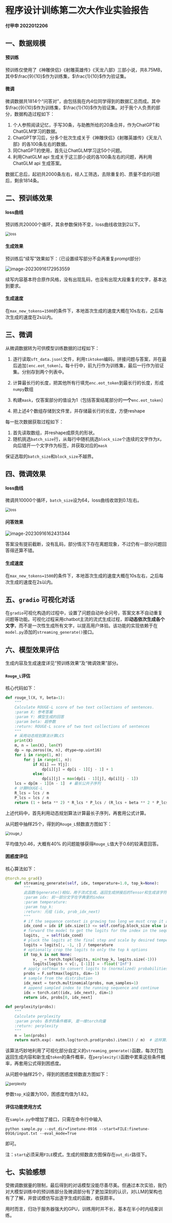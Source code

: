 # 程序设计训练第二次大作业实验报告

**付甲申 2022012206**



## 一、数据规模

#### 预训练

预训练仅使用了《神雕侠侣》《射雕英雄传》《天龙八部》三部小说，共8.75MB，其中$\frac{9}{10}$作为训练集，$\frac{1}{10}$作为验证集。

#### 微调

微调数据共1814个“问答对”，由包括我在内4位同学得到的数据汇总而成。其中$\frac{9}{10}$作为训练集，$\frac{1}{10}$作为验证集。对于我个人负责的部分，数据构造过程如下：

1. 个人参照阅读记忆，手写30条，与助教所给的20条合并，作为ChatGPT和ChatGLM学习的数据。
2. ChatGPT学习后，分多个批次生成关于《神雕侠侣》《射雕英雄传》《天龙八部》的各100条左右的数据。
3. 同ChatGPT的使用，首先让ChatGLM学习这50个问题。
4. 利用ChatGLM api 生成关于这三部小说的各100条左右的问题，再利用ChatGLM api 生成答案。

数据汇总后，起初共2000条左右，经人工筛选，去除重复的、质量不佳的问题后，剩余1814条。



## 二、预训练效果

#### loss曲线

预训练共20000个循环，其余参数保持不变，loss曲线收敛到2以下。

<img src="D:\miniGLM\assets\loss.png" alt="loss" style="zoom:80%;" />

#### 生成效果

预训练后“续写”效果如下：（已设置续写部分不会再重复prompt部分）

![image-20230916172953559](D:\miniGLM\assets\image-20230916172953559.png)

续写内容基本符合原作风格，没有出现乱码，也没有出现大段重复的文字，基本达到要求。

#### 生成速度

在`max_new_tokens=1500`的条件下，本地首次生成的速度大概在10s左右，之后每次生成的速度在2s以内。



## 三、微调

从微调数据转为可供模型训练数据的过程如下：

1. 逐行读取`sft_data.jsonl`文件，利用`tiktoken`编码，拼接问题与答案，并在最后追加`[enc.eot_token]`。每十行中，前九行作为训练集，最后一行作为验证集。分别存到两个列表中。

2. 计算最长行的长度，把其他所有行填充`enc.eot_token`到最长行的长度，形成`numpy`数组
3. 构建`mask`，仅答案部分的值设为1（包括答案结尾部分的**一个**`enc.eot_token`）
4. 把上述4个数组存储到文件里，并存储最长行的长度，方便reshape

每一批次数据获取过程如下：

1. 首先读取数组，并reshape成原先的形状。
2. 随机挑选`batch_size`行，从每行中随机挑选`block_size`个连续的文字作为`X`，向后错开一个文字作为标签，并获取对应的`mask`

保证选取的`batch_size`和`block_size`不越界。



## 四、微调效果

#### loss曲线

微调共10000个循环，`batch_size`设为64，loss曲线收敛到0.1左右。

<img src="D:\miniGLM\assets\loss-1694852412861-2.png" alt="loss" style="zoom:80%;" />

#### 问答效果

![image-20230916162431344](D:\miniGLM\assets\image-20230916162431344.png)

答案没有提前截断，没有乱码，部分情况下存在离题现象，不过仍有一部分问题回答得还算不错。

#### 生成速度

在`max_new_tokens=1500`的条件下，本地首次生成的速度大概在10s左右，之后每次生成的速度在2s以内。



## 五、`gradio` 可视化对话

在`gradio`可视化构造的过程中，设置了问题自动补全问号，答案文本不自动重复问题等功能。可视化过程采用chatbot主流的流式生成过程，即**动态依次生成各个文字**，而不是一次性生成所有文字，以提高用户体验。该功能的实现依赖于在`model.py`添加的`streaming_generate()`接口。



## 六、模型效果评估

生成内容及生成速度详见“预训练效果”及“微调效果”部分。

#### `Rouge_L`评估

核心代码如下：

```python
def rouge_l(X, Y, beta=1):
    """
    Calculate ROUGE-L score of two text collections of sentences.
    :param X: 参考答案
    :param Y: 模型生成的回答
    :param beta: 超参数
    :return: ROUGE-L score of two text collections of sentences
    """
    # 采用动态规划算法计算LCS
    print(X)
    m, n = len(X), len(Y)
    dp = np.zeros((m, n), dtype=np.uint16)
    for i in range(1, m):
        for j in range(1, n):
            if X[i] == Y[j]:
                dp[i][j] = dp[i - 1][j - 1] + 1
            else:
                dp[i][j] = max(dp[i - 1][j], dp[i][j - 1])
    lcs = dp[m - 1][n - 1]  # 最长公共子序列
    # 计算ROUGE-L
    R_lcs = lcs / m
    P_lcs = lcs / n
    return (1 + beta ** 2) * R_lcs * P_lcs / (R_lcs + beta ** 2 * P_lcs)
```

上述代码中，首先利用动态规划算法计算最长子序列，再套用公式计算。

从问题中抽样25个，得到的`Rouge_L`频数直方图如下：

<img src="D:\miniGLM\assets\rouge_l.png" alt="rouge_l" style="zoom:80%;" />

平均值为0.46，大概有40% 的问题能够获得`Rouge_L`值大于0.6的较满意回答。

#### 困惑度评估

核心算法如下：

```python
@torch.no_grad()
    def streaming_generate(self, idx, temperature=1.0, top_k=None):
        """
        此函数与generate()相似，用于流式生成。返回生成拼接后的Tensor和生成该字符的条件概率
        :param idx: 前一部分文字在字典里的index
        :param temperature:
        :param top_k:
        :return: 元组 (idx, prob_idx_next)
        """
        # if the sequence context is growing too long we must crop it at block_size
        idx_cond = idx if idx.size(1) <= self.config.block_size else idx[:, -self.config.block_size:]
        # forward the model to get the logits for the index in the sequence
        logits, _ = self(idx_cond)
        # pluck the logits at the final step and scale by desired temperature
        logits = logits[:, -1, :] / temperature
        # optionally crop the logits to only the top k options
        if top_k is not None:
            v, _ = torch.topk(logits, min(top_k, logits.size(-1)))
            logits[logits < v[:, [-1]]] = -float('Inf')
        # apply softmax to convert logits to (normalized) probabilities
        probs = F.softmax(logits, dim=-1)
        # sample from the distribution
        idx_next = torch.multinomial(probs, num_samples=1)
        # append sampled index to the running sequence and continue
        idx = torch.cat((idx, idx_next), dim=1)
        return idx, probs[0, idx_next]
    
def perplexity(probs):
    """
    Calculate perplexity
    :param probs 各步的条件概率, 是一维torch向量
    :return: perplexity
    """
    m = len(probs)
    return math.exp(- math.log(torch.prod(probs).item()) / m)  # 这样算是为了减少误差  
```

该算法巧妙地利用了可视化部分自定义的`streaming_generate()`函数，每次打包返回生成内容和新生成`token`的条件概率，在`perplexity()`函数中累乘这些条件概率，再套用公式得到困惑度。

从问题中抽样25个，得到的困惑度频数直方图如下：

<img src="D:\miniGLM\assets\perplexity.png" alt="perplexity" style="zoom:80%;" />

参数`top_K`设置为100，困惑度均值为1.82。

#### 评估功能使用方式

在`sample.py`中增加了接口，只需在命令行中输入

```shell
python sample.py --out_dir=finetune-0916 --start=FILE:finetune-0916/input.txt --eval_mode=True
```

即可。

注：`start`必须采用`FILE`模式，生成的频数直方图保存在`out_dir`路径下。



## 七、实验感想

受微调数据量的限制，最后得到的对话模型没能尽善尽美。但通过本次实验，我仍对大模型训练中的预训练部分及微调部分有了更加深刻的认识，对LLM的架构也有了了解，并尝试模仿写出逐字生成的函数，收获颇丰。

用时而言，归功于服务器强大的GPU，训练用时并不长，基本在半小时内结束训练。

